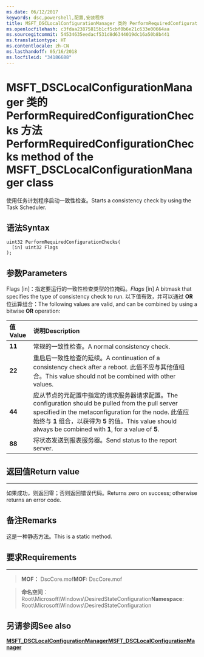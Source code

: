 ```yaml
---
ms.date: 06/12/2017
keywords: dsc,powershell,配置,安装程序
title: MSFT_DSCLocalConfigurationManager 类的 PerformRequiredConfigurationChecks 方法
ms.openlocfilehash: c3fdaa23875815b1cf5cbf0b6e21c633e00664aa
ms.sourcegitcommit: 54534635eedacf531d8d6344019dc16a50b8b441
ms.translationtype: HT
ms.contentlocale: zh-CN
ms.lasthandoff: 05/16/2018
ms.locfileid: "34186688"
---
```

# <a name="performrequiredconfigurationchecks-method-of-the-msftdsclocalconfigurationmanager-class"></a><span data-ttu-id="27104-103">MSFT_DSCLocalConfigurationManager 类的 PerformRequiredConfigurationChecks 方法</span><span class="sxs-lookup"><span data-stu-id="27104-103">PerformRequiredConfigurationChecks method of the MSFT_DSCLocalConfigurationManager class</span></span>

<span data-ttu-id="27104-104">使用任务计划程序启动一致性检查。</span><span class="sxs-lookup"><span data-stu-id="27104-104">Starts a consistency check by using the Task Scheduler.</span></span>

<a name="syntax"></a><span data-ttu-id="27104-105">语法</span><span class="sxs-lookup"><span data-stu-id="27104-105">Syntax</span></span>
------

```mof
uint32 PerformRequiredConfigurationChecks(
  [in] uint32 Flags
);
```

<a name="parameters"></a><span data-ttu-id="27104-106">参数</span><span class="sxs-lookup"><span data-stu-id="27104-106">Parameters</span></span>
----------

<span data-ttu-id="27104-107">Flags \[in\]：指定要运行的一致性检查类型的位掩码。</span><span class="sxs-lookup"><span data-stu-id="27104-107">*Flags* \[in\] A bitmask that specifies the type of consistency check to run.</span></span> <span data-ttu-id="27104-108">以下值有效，并可以通过 **OR** 位运算组合：</span><span class="sxs-lookup"><span data-stu-id="27104-108">The following values are valid, and can be combined by using a bitwise **OR** operation:</span></span>

|<span data-ttu-id="27104-109">值</span><span class="sxs-lookup"><span data-stu-id="27104-109">Value</span></span> |<span data-ttu-id="27104-110">说明</span><span class="sxs-lookup"><span data-stu-id="27104-110">Description</span></span> |
|:--- |:---|
|<span data-ttu-id="27104-111">**1**</span><span class="sxs-lookup"><span data-stu-id="27104-111">**1**</span></span> | <span data-ttu-id="27104-112">常规的一致性检查。</span><span class="sxs-lookup"><span data-stu-id="27104-112">A normal consistency check.</span></span> |
|<span data-ttu-id="27104-113">**2**</span><span class="sxs-lookup"><span data-stu-id="27104-113">**2**</span></span> | <span data-ttu-id="27104-114">重启后一致性检查的延续。</span><span class="sxs-lookup"><span data-stu-id="27104-114">A continuation of a consistency check after a reboot.</span></span> <span data-ttu-id="27104-115">此值不应与其他值组合。</span><span class="sxs-lookup"><span data-stu-id="27104-115">This value should not be combined with other values.</span></span> |
|<span data-ttu-id="27104-116">**4**</span><span class="sxs-lookup"><span data-stu-id="27104-116">**4**</span></span> | <span data-ttu-id="27104-117">应从节点的元配置中指定的请求服务器请求配置。</span><span class="sxs-lookup"><span data-stu-id="27104-117">The configuration should be pulled from the pull server specified in the metaconfiguration for the node.</span></span> <span data-ttu-id="27104-118">此值应始终与 **1** 组合，以获得为 **5** 的值。</span><span class="sxs-lookup"><span data-stu-id="27104-118">This value should always be combined with **1**, for a value of **5**.</span></span> |
|<span data-ttu-id="27104-119">**8**</span><span class="sxs-lookup"><span data-stu-id="27104-119">**8**</span></span> | <span data-ttu-id="27104-120">将状态发送到报表服务器。</span><span class="sxs-lookup"><span data-stu-id="27104-120">Send status to the report server.</span></span> |

## <a name="return-value"></a><span data-ttu-id="27104-121">返回值</span><span class="sxs-lookup"><span data-stu-id="27104-121">Return value</span></span>
------------

<span data-ttu-id="27104-122">如果成功，则返回零；否则返回错误代码。</span><span class="sxs-lookup"><span data-stu-id="27104-122">Returns zero on success; otherwise returns an error code.</span></span>

## <a name="remarks"></a><span data-ttu-id="27104-123">备注</span><span class="sxs-lookup"><span data-stu-id="27104-123">Remarks</span></span>

<span data-ttu-id="27104-124">这是一种静态方法。</span><span class="sxs-lookup"><span data-stu-id="27104-124">This is a static method.</span></span>

## <a name="requirements"></a><span data-ttu-id="27104-125">要求</span><span class="sxs-lookup"><span data-stu-id="27104-125">Requirements</span></span>
------------
><span data-ttu-id="27104-126">**MOF：** DscCore.mof</span><span class="sxs-lookup"><span data-stu-id="27104-126">**MOF:** DscCore.mof</span></span>

><span data-ttu-id="27104-127">**命名空间**：Root\Microsoft\Windows\DesiredStateConfiguration</span><span class="sxs-lookup"><span data-stu-id="27104-127">**Namespace**: Root\Microsoft\Windows\DesiredStateConfiguration</span></span>


## <a name="see-also"></a><span data-ttu-id="27104-128">另请参阅</span><span class="sxs-lookup"><span data-stu-id="27104-128">See also</span></span>


[<span data-ttu-id="27104-129">**MSFT_DSCLocalConfigurationManager**</span><span class="sxs-lookup"><span data-stu-id="27104-129">**MSFT_DSCLocalConfigurationManager**</span></span>](msft-dsclocalconfigurationmanager.md)